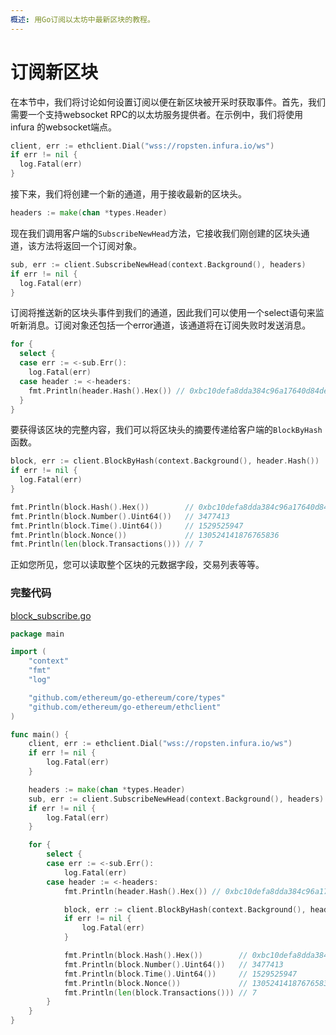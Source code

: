 ```yaml
---
概述: 用Go订阅以太坊中最新区块的教程。
---
```


# 订阅新区块 

在本节中，我们将讨论如何设置订阅以便在新区块被开采时获取事件。首先，我们需要一个支持websocket RPC的以太坊服务提供者。在示例中，我们将使用infura 的websocket端点。

```go
client, err := ethclient.Dial("wss://ropsten.infura.io/ws")
if err != nil {
  log.Fatal(err)
}
```

接下来，我们将创建一个新的通道，用于接收最新的区块头。

```go
headers := make(chan *types.Header)
```

现在我们调用客户端的`SubscribeNewHead`方法，它接收我们刚创建的区块头通道，该方法将返回一个订阅对象。

```go
sub, err := client.SubscribeNewHead(context.Background(), headers)
if err != nil {
  log.Fatal(err)
}
```

订阅将推送新的区块头事件到我们的通道，因此我们可以使用一个select语句来监听新消息。订阅对象还包括一个error通道，该通道将在订阅失败时发送消息。

```go
for {
  select {
  case err := <-sub.Err():
    log.Fatal(err)
  case header := <-headers:
    fmt.Println(header.Hash().Hex()) // 0xbc10defa8dda384c96a17640d84de5578804945d347072e091b4e5f390ddea7f
  }
}
```

要获得该区块的完整内容，我们可以将区块头的摘要传递给客户端的`BlockByHash`函数。

```go
block, err := client.BlockByHash(context.Background(), header.Hash())
if err != nil {
  log.Fatal(err)
}

fmt.Println(block.Hash().Hex())        // 0xbc10defa8dda384c96a17640d84de5578804945d347072e091b4e5f390ddea7f
fmt.Println(block.Number().Uint64())   // 3477413
fmt.Println(block.Time().Uint64())     // 1529525947
fmt.Println(block.Nonce())             // 130524141876765836
fmt.Println(len(block.Transactions())) // 7
```

正如您所见，您可以读取整个区块的元数据字段，交易列表等等。

### 完整代码

[block_subscribe.go](https://github.com/miguelmota/ethereum-development-with-go-book/blob/master/code/block_subscribe.go)

```go
package main

import (
	"context"
	"fmt"
	"log"

	"github.com/ethereum/go-ethereum/core/types"
	"github.com/ethereum/go-ethereum/ethclient"
)

func main() {
	client, err := ethclient.Dial("wss://ropsten.infura.io/ws")
	if err != nil {
		log.Fatal(err)
	}

	headers := make(chan *types.Header)
	sub, err := client.SubscribeNewHead(context.Background(), headers)
	if err != nil {
		log.Fatal(err)
	}

	for {
		select {
		case err := <-sub.Err():
			log.Fatal(err)
		case header := <-headers:
			fmt.Println(header.Hash().Hex()) // 0xbc10defa8dda384c96a17640d84de5578804945d347072e091b4e5f390ddea7f

			block, err := client.BlockByHash(context.Background(), header.Hash())
			if err != nil {
				log.Fatal(err)
			}

			fmt.Println(block.Hash().Hex())        // 0xbc10defa8dda384c96a17640d84de5578804945d347072e091b4e5f390ddea7f
			fmt.Println(block.Number().Uint64())   // 3477413
			fmt.Println(block.Time().Uint64())     // 1529525947
			fmt.Println(block.Nonce())             // 130524141876765836
			fmt.Println(len(block.Transactions())) // 7
		}
	}
}
```
